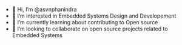 - 👋 Hi, I’m @asvnphanindra
- 👀 I’m interested in Embedded Systems Design and Developement
- 🌱 I’m currently learning about contributing to Open source
- 💞️ I’m looking to collaborate on open source projects related to Embedded Systems


<!---
asvnphanindra/asvnphanindra is a ✨ special ✨ repository because its `README.md` (this file) appears on your GitHub profile.
You can click the Preview link to take a look at your changes.
--->
